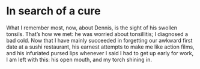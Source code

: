 In search of a cure
===================What I remember most, now, about Dennis, is the sight of his swollen tonsils. That’s how we met: he was worried about tonsillitis; I diagnosed a bad cold. Now that I have mainly succeeded in forgetting our awkward first date at a sushi restaurant, his earnest attempts to make me like action films, and his infuriated pursed lips whenever I said I had to get up early for work, I am left with this: his open mouth, and my torch shining in.